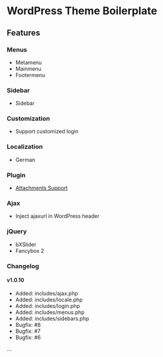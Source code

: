 # WordPress Theme Boilerplate

## Features

### Menus
* Metamenu
* Mainmenu
* Footermenu

### Sidebar

* Sidebar

### Customization

* Support customized login

### Localization

* German

### Plugin

* [Attachments Support](http://wordpress.org/plugins/attachments/)

### Ajax

* Inject ajaxurl in WordPress header

### jQuery

* bXSlider
* Fancybox 2

### Changelog

####

#### v1.0.10

* Added: includes/ajax.php
* Added: includes/locale.php
* Added: includes/login.php
* Added: includes/menus.php
* Added: includes/sidebars.php
* Bugfix: #8
* Bugfix: #7
* Bugfix: #6

…